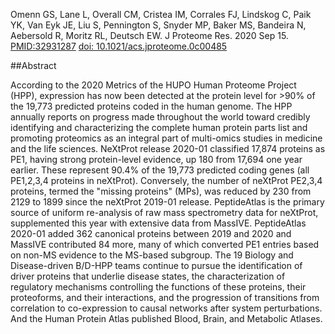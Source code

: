 Omenn GS, Lane L, Overall CM, Cristea IM, Corrales FJ, Lindskog C, Paik YK, Van Eyk JE, Liu S, Pennington S, Snyder MP, Baker MS, Bandeira N, Aebersold R, Moritz RL, Deutsch EW. J Proteome Res. 2020 Sep 15. [PMID:32931287](https://pubmed.ncbi.nlm.nih.gov/32931287/) [doi: 10.1021/acs.jproteome.0c00485](https://doi.org/10.1021/acs.jproteome.0c00485)

##Abstract

According to the 2020 Metrics of the HUPO Human Proteome Project (HPP), expression has now been detected at the protein level for &gt;90&percnt; of the 19,773 predicted proteins coded in the human genome. The HPP annually reports on progress made throughout the world toward credibly identifying and characterizing the complete human protein parts list and promoting proteomics as an integral part of multi-omics studies in medicine and the life sciences. NeXtProt release 2020-01 classified 17,874 proteins as PE1, having strong protein-level evidence, up 180 from 17,694 one year earlier. These represent 90.4&percnt; of the 19,773 predicted coding genes (all PE1,2,3,4 proteins in neXtProt). Conversely, the number of neXtProt PE2,3,4 proteins, termed the &quot;missing proteins&quot; (MPs), was reduced by 230 from 2129 to 1899 since the neXtProt 2019-01 release. PeptideAtlas is the primary source of uniform re-analysis of raw mass spectrometry data for neXtProt, supplemented this year with extensive data from MassIVE. PeptideAtlas 2020-01 added 362 canonical proteins between 2019 and 2020 and MassIVE contributed 84 more, many of which converted PE1 entries based on non-MS evidence to the MS-based subgroup. The 19 Biology and Disease-driven B/D-HPP teams continue to pursue the identification of driver proteins that underlie disease states, the characterization of regulatory mechanisms controlling the functions of these proteins, their proteoforms, and their interactions, and the progression of transitions from correlation to co-expression to causal networks after system perturbations. And the Human Protein Atlas published Blood, Brain, and Metabolic Atlases.
